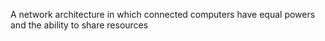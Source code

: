 A network architecture in which connected computers have equal powers and the ability to share resources